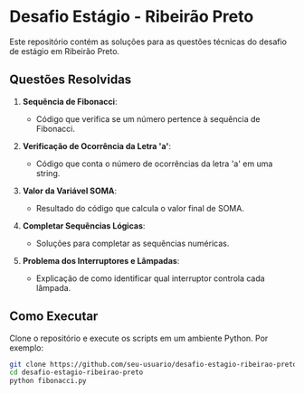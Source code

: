 # Desafio Estágio - Ribeirão Preto

Este repositório contém as soluções para as questões técnicas do desafio de estágio em Ribeirão Preto.

## Questões Resolvidas

1. **Sequência de Fibonacci**:
   - Código que verifica se um número pertence à sequência de Fibonacci.

2. **Verificação de Ocorrência da Letra 'a'**:
   - Código que conta o número de ocorrências da letra 'a' em uma string.

3. **Valor da Variável SOMA**:
   - Resultado do código que calcula o valor final de SOMA.

4. **Completar Sequências Lógicas**:
   - Soluções para completar as sequências numéricas.

5. **Problema dos Interruptores e Lâmpadas**:
   - Explicação de como identificar qual interruptor controla cada lâmpada.

## Como Executar

Clone o repositório e execute os scripts em um ambiente Python. Por exemplo:
```bash
git clone https://github.com/seu-usuario/desafio-estagio-ribeirao-preto.git
cd desafio-estagio-ribeirao-preto
python fibonacci.py